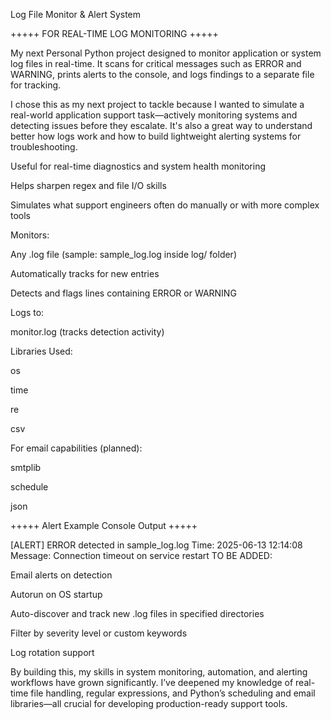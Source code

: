 Log File Monitor & Alert System

+++++ FOR REAL-TIME LOG MONITORING +++++

My next Personal Python project designed to monitor application or system log files in real-time. It scans for critical messages such as ERROR and WARNING, prints alerts to the console, and logs findings to a separate file for tracking.

I chose this as my next project to tackle because I wanted to simulate a real-world application support task—actively monitoring systems and detecting issues before they escalate. It's also a great way to understand better how logs work and how to build lightweight alerting systems for troubleshooting.

Useful for real-time diagnostics and system health monitoring

Helps sharpen regex and file I/O skills

Simulates what support engineers often do manually or with more complex tools

Monitors:

Any .log file (sample: sample_log.log inside log/ folder)

Automatically tracks for new entries

Detects and flags lines containing ERROR or WARNING

Logs to:

monitor.log (tracks detection activity)

Libraries Used:

os

time

re

csv

For email capabilities (planned):

smtplib

schedule

json

+++++ Alert Example Console Output +++++

[ALERT] ERROR detected in sample_log.log
Time: 2025-06-13 12:14:08
Message: Connection timeout on service restart
TO BE ADDED:

Email alerts on detection

Autorun on OS startup

Auto-discover and track new .log files in specified directories

Filter by severity level or custom keywords

Log rotation support

By building this, my skills in system monitoring, automation, and alerting workflows have grown significantly. I’ve deepened my knowledge of real-time file handling, regular expressions, and Python’s scheduling and email libraries—all crucial for developing production-ready support tools.
